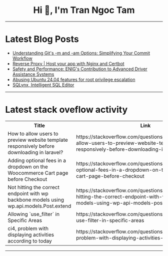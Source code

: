 <h1 align="center">Hi 👋, I'm Tran Ngoc Tam</h1>

---

# Latest Blog Posts 
<!-- BLOG-POST-LIST:START -->
- [Understanding Git&#39;s -m and -am Options: Simplifying Your Commit Workflow](https://dev.to/shyam0118/understanding-gits-m-and-am-options-simplifying-your-commit-workflow-2413)
- [Reverse Proxy | Host your app with Nginx and Certbot](https://dev.to/01kg/reverse-proxy-host-your-app-with-nginx-and-certbot-gln)
- [Safety and Performance: ENIG&#39;s Contribution to Advanced Driver Assistance Systems](https://dev.to/aaronsmithcs/safety-and-performance-enigs-contribution-to-advanced-driver-assistance-systems-83)
- [Abusing Ubuntu 24.04 features for root privilege escalation](https://dev.to/snyk/abusing-ubuntu-2404-features-for-root-privilege-escalation-2anc)
- [SQLynx, Intelligent SQL Editor](https://dev.to/concerate/sqlynx-intelligent-sql-editor-4k55)
<!-- BLOG-POST-LIST:END -->

---

# Latest stack oveflow activity
<table>
  <tr><th>Title</th><th>Link</th></tr>
  <!-- STACKOVERFLOW:START --><tr><td>How to allow users to preview website template responsively before downloading in laravel?</td><td>https://stackoverflow.com/questions/78971740/how-to-allow-users-to-preview-website-template-responsively-before-downloading-i</td></tr><tr><td>Adding optional fees in a dropdown on the Woocommerce Cart page before Checkout</td><td>https://stackoverflow.com/questions/78971734/adding-optional-fees-in-a-dropdown-on-the-woocommerce-cart-page-before-checkout</td></tr><tr><td>Not hitting the correct endpoint with wp backbone models using wp.api.models.Post.extend</td><td>https://stackoverflow.com/questions/78971728/not-hitting-the-correct-endpoint-with-wp-backbone-models-using-wp-api-models-pos</td></tr><tr><td>Allowing `use_filter` in Specific Areas</td><td>https://stackoverflow.com/questions/78971631/allowing-use-filter-in-specific-areas</td></tr><tr><td>ci4, problem with displaying activities according to today</td><td>https://stackoverflow.com/questions/78971578/ci4-problem-with-displaying-activities-according-to-today</td></tr><!-- STACKOVERFLOW:END -->
</table>

---


